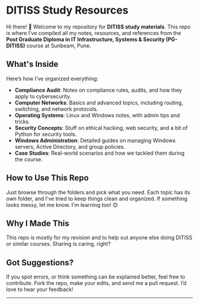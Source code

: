 # DITISS Study Resources

Hi there! 👋 Welcome to my repository for **DITISS study materials**. This repo is where I’ve compiled all my notes, resources, and references from the **Post Graduate Diploma in IT Infrastructure, Systems & Security (PG-DITISS)** course at Sunbeam, Pune.

## What's Inside

Here’s how I’ve organized everything:

- **Compliance Audit**: Notes on compliance rules, audits, and how they apply to cybersecurity.
- **Computer Networks**: Basics and advanced topics, including routing, switching, and network protocols.
- **Operating Systems**: Linux and Windows notes, with admin tips and tricks.
- **Security Concepts**: Stuff on ethical hacking, web security, and a bit of Python for security tools.
- **Windows Administration**: Detailed guides on managing Windows servers, Active Directory, and group policies.
- **Case Studies**: Real-world scenarios and how we tackled them during the course.

## How to Use This Repo

Just browse through the folders and pick what you need. Each topic has its own folder, and I’ve tried to keep things clean and organized. If something looks messy, let me know. I'm learning too! 😊

## Why I Made This

This repo is mostly for my revision and to help out anyone else doing DITISS or similar courses. Sharing is caring, right?

## Got Suggestions?

If you spot errors, or think something can be explained better, feel free to contribute. Fork the repo, make your edits, and send me a pull request. I’d love to hear your feedback!

---
